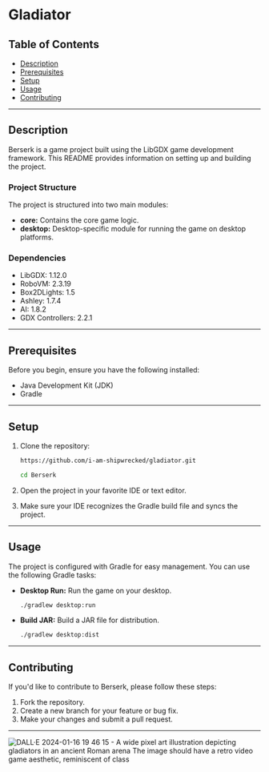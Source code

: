 # Gladiator

## Table of Contents
- [Description](#description)
- [Prerequisites](#prerequisites)
- [Setup](#setup)
- [Usage](#usage)
- [Contributing](#contributing)

---

## Description

Berserk is a game project built using the LibGDX game development framework. This README provides information on setting up and building the project.

### Project Structure

The project is structured into two main modules:
- **core:** Contains the core game logic.
- **desktop:** Desktop-specific module for running the game on desktop platforms.

### Dependencies

- LibGDX: 1.12.0
- RoboVM: 2.3.19
- Box2DLights: 1.5
- Ashley: 1.7.4
- AI: 1.8.2
- GDX Controllers: 2.2.1

---

## Prerequisites

Before you begin, ensure you have the following installed:

- Java Development Kit (JDK)
- Gradle

---

## Setup

1. Clone the repository:

    ```bash
    https://github.com/i-am-shipwrecked/gladiator.git
     ```
    ```bash
    cd Berserk
    ```

2. Open the project in your favorite IDE or text editor.

3. Make sure your IDE recognizes the Gradle build file and syncs the project.

---

## Usage

The project is configured with Gradle for easy management. You can use the following Gradle tasks:

- **Desktop Run:** Run the game on your desktop.

    ```bash
    ./gradlew desktop:run
    ```

- **Build JAR:** Build a JAR file for distribution.

    ```bash
    ./gradlew desktop:dist
    ```

---

## Contributing

If you'd like to contribute to Berserk, please follow these steps:

1. Fork the repository.
2. Create a new branch for your feature or bug fix.
3. Make your changes and submit a pull request.

---
![DALL·E 2024-01-16 19 46 15 - A wide pixel art illustration depicting gladiators in an ancient Roman arena  The image should have a retro video game aesthetic, reminiscent of class](https://github.com/i-am-shipwrecked/gladiator/assets/80786579/00bc1b9f-d4a4-4d87-87f3-f056de601c2f)
